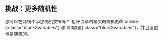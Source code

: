 ## 挑战：更多随机性

您可以在滤镜中添加随机按钮吗？ 也许当单击精灵时随机更改 `滤镜颜色`{:class="block3variables"} 和 `滤镜数值`{:class="block3variables"}，并且造型也是随机的。
